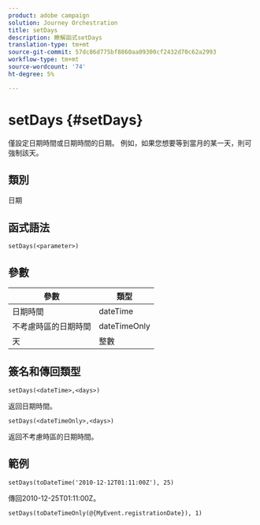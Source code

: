 ```yaml
---
product: adobe campaign
solution: Journey Orchestration
title: setDays
description: 瞭解函式setDays
translation-type: tm+mt
source-git-commit: 57dc86d775bf8860aa09300cf2432d70c62a2993
workflow-type: tm+mt
source-wordcount: '74'
ht-degree: 5%

---
```



# setDays {#setDays}

僅設定日期時間或日期時間的日期。 例如，如果您想要等到當月的某一天，則可強制該天。

## 類別

日期

## 函式語法

`setDays(<parameter>)`

## 參數

| 參數 | 類型 |
|--- |--- |
| 日期時間 | dateTime |
| 不考慮時區的日期時間 | dateTimeOnly |
| 天 | 整數 |

## 簽名和傳回類型

`setDays(<dateTime>,<days>)`

返回日期時間。

`setDays(<dateTimeOnly>,<days>)`

返回不考慮時區的日期時間。

## 範例

`setDays(toDateTime('2010-12-12T01:11:00Z'), 25)`

傳回2010-12-25T01:11:00Z。

`setDays(toDateTimeOnly(@{MyEvent.registrationDate}), 1)`
